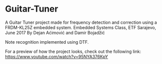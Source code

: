 # Guitar-Tuner

A Guitar Tuner project made for frequency detection and correction using a FRDM-KL25Z embedded system. Embedded Systems Class, ETF
Sarajevo, June 2017 By Dejan Aćimović and Damir Bojadžić

Note recognition implemented using DTF.

For a preview of how the project looks, check out the following link:
https://www.youtube.com/watch?v=95NYA376KpY
